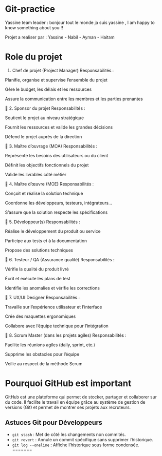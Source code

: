 # Git-practice

Yassine team leader : 
bonjour tout le monde ja suis yassine , I am happy to know something about you !!

Projet a realiser par : Yassine - Nabil - Ayman - Haitam

# Role du projet

1. Chef de projet (Project Manager)
Responsabilités :

Planifie, organise et supervise l’ensemble du projet

Gère le budget, les délais et les ressources

Assure la communication entre les membres et les parties prenantes

🔹 2. Sponsor du projet
Responsabilités :

Soutient le projet au niveau stratégique

Fournit les ressources et valide les grandes décisions

Défend le projet auprès de la direction

🔹 3. Maître d’ouvrage (MOA)
Responsabilités :

Représente les besoins des utilisateurs ou du client

Définit les objectifs fonctionnels du projet

Valide les livrables côté métier

🔹 4. Maître d’œuvre (MOE)
Responsabilités :

Conçoit et réalise la solution technique

Coordonne les développeurs, testeurs, intégrateurs…

S’assure que la solution respecte les spécifications

🔹 5. Développeur(s)
Responsabilités :

Réalise le développement du produit ou service

Participe aux tests et à la documentation

Propose des solutions techniques

🔹 6. Testeur / QA (Assurance qualité)
Responsabilités :

Vérifie la qualité du produit livré

Écrit et exécute les plans de test

Identifie les anomalies et vérifie les corrections

🔹 7. UX/UI Designer
Responsabilités :

Travaille sur l’expérience utilisateur et l’interface

Crée des maquettes ergonomiques

Collabore avec l’équipe technique pour l’intégration

🔹 8. Scrum Master (dans les projets agiles)
Responsabilités :

Facilite les réunions agiles (daily, sprint, etc.)

Supprime les obstacles pour l’équipe

Veille au respect de la méthode Scrum

# Pourquoi GitHub est important
GitHub est une plateforme qui permet de stocker, partager et collaborer sur du code. Il facilite le travail en équipe grâce au système de gestion de versions (Git) et permet de montrer ses projets aux recruteurs.


## Astuces Git pour Développeurs

- `git stash` : Met de côté les changements non commités.
- `git revert` : Annule un commit spécifique sans supprimer l’historique.
- `git log --oneline` : Affiche l’historique sous forme condensée.
=======


